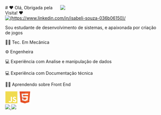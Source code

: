 <img src = "transferir (1).gif" width = "325px" align = "right">
#  ❤ Olá, Obrigada pela Visita! ❤
<div id="emblemas">
  <a href = "https://www.linkedin.com/in/isabeli-souza-036b06150">
    <img src="https://img.shields.io/badge/LinkedIn-blue?style=for-the-badge&logo=linkedin&logoColor=white" alt=(https://www.linkedin.com/in/isabeli-souza-036b06150)/>
  </a>
 
Sou estudante de desenvolvimento de sistemas, e apaixonada por criação de jogos 













 👩‍🔧 Tec. Em Mecânica 

⚙️ Engenheira 

💻 Experiência com Analise e manipulação de dados

💻 Experiência com Documentação técnica 

👩‍💻 Aprendendo sobre Front End 

<div>
  <img src="https://raw.githubusercontent.com/devicons/devicon/master/icons/javascript/javascript-plain.svg" title="Java" alt="Java" width="40" height= "40"/>
  <img src="https://raw.githubusercontent.com/devicons/devicon/master/icons/html5/html5-original.svg" title="html" alt="html" width="40" height="40">
  
  <div>
  <a href="https://github.com/Is2b3l1Souza">
  <img height="180em" src="https://github-readme-stats.vercel.app/api?username=Is2b3l1Souza&show_icons=true&theme=dark&include_all_commits=true&count_private=true"/>
  <img height="180em" src="https://github-readme-stats.vercel.app/api/top-langs/?username=Is2b3l1Souza&layout=compact&langs_count=16&theme=dark"/>
